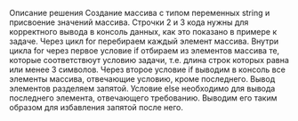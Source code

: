 Описание решения
Создание массива с типом переменных string и присвоение значений массива.
Строчки 2 и 3 кода нужны для корректного вывода в консоль данных, как это показано в примере к задаче.
Через цикл for перебираем каждый элемент массива.
Внутри цикла for через первое условие if отбираем из элементов массива те, которые соответствюут условию задачи, т.е. длина строк которых равна или менее 3 символов.
Через второе условие if выводим в консоль все элементы массива, отвечающие условию, кроме последнего. Вывод элементов разделяем запятой.
Условие else необходимо для вывода последнего элемента, отвечающего требованию. Выводим его таким образом для избавления запятой после него.